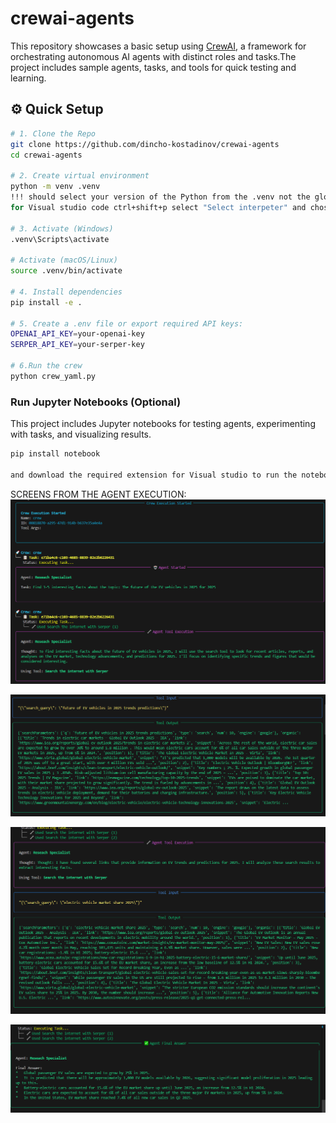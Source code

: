 # crewai-agents
This repository showcases a basic setup using [CrewAI](https://github.com/joaomdmoura/crewai), a framework for orchestrating autonomous AI agents with distinct roles and tasks.The project includes sample agents, tasks, and tools for quick testing and learning.

## ⚙️ Quick Setup

```bash
# 1. Clone the Repo
git clone https://github.com/dincho-kostadinov/crewai-agents
cd crewai-agents

# 2. Create virtual environment
python -m venv .venv
!!! should select your version of the Python from the .venv not the global one.
for Visual studio code ctrl+shift+p select "Select interpeter" and chose the python from .venv/Scripts/python.exe 

# 3. Activate (Windows)
.venv\Scripts\activate

# Activate (macOS/Linux)
source .venv/bin/activate

# 4. Install dependencies
pip install -e .

# 5. Create a .env file or export required API keys:
OPENAI_API_KEY=your-openai-key
SERPER_API_KEY=your-serper-key

# 6.Run the crew
python crew_yaml.py
```

### Run Jupyter Notebooks (Optional)
This project includes Jupyter notebooks for testing agents, experimenting with tasks, and visualizing results.

```bash
pip install notebook

and download the required extension for Visual studio to run the notebooks there.
```
SCREENS FROM THE AGENT EXECUTION:
![alt text](image.png)

![alt text](image-1.png)

![alt text](image-2.png)

![alt text](image-3.png)